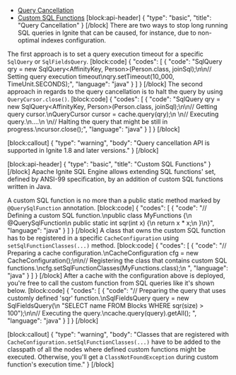 * [Query Cancellation](#query-cancellation)
* [Custom SQL Functions](#custom-sql-functions)
[block:api-header]
{
  "type": "basic",
  "title": "Query Cancellation"
}
[/block]
There are two ways to stop long running SQL queries in Ignite that can be caused, for instance, due to non-optimal indexes configuration.

The first approach is to set a query execution timeout for a specific `SqlQuery` or `SqlFieldsQuery`.
[block:code]
{
  "codes": [
    {
      "code": "SqlQuery qry = new SqlQuery<AffinityKey<Long>, Person>(Person.class, joinSql);\n\n// Setting query execution timeout\nqry.setTimeout(10_000, TimeUnit.SECONDS);",
      "language": "java"
    }
  ]
}
[/block]
The second approach in regards to the query cancellation is to halt the query by using `QueryCursor.close()`.
[block:code]
{
  "codes": [
    {
      "code": "SqlQuery qry = new SqlQuery<AffinityKey<Long>, Person>(Person.class, joinSql);\n\n// Getting query cursor.\nQueryCursor<List> cursor = cache.query(qry);\n        \n// Executing query.\n....\n        \n// Halting the query that might be still in progress.\ncursor.close();",
      "language": "java"
    }
  ]
}
[/block]

[block:callout]
{
  "type": "warning",
  "body": "Query cancellation API is supported in Ignite 1.8 and later versions."
}
[/block]

[block:api-header]
{
  "type": "basic",
  "title": "Custom SQL Functions"
}
[/block]
Apache Ignite SQL Engine allows extending SQL functions' set, defined by ANSI-99 specification, by an addition of custom SQL functions written in Java.

A custom SQL function is no more than a public static method marked by `@QuerySqlFunction` annotation.
[block:code]
{
  "codes": [
    {
      "code": "// Defining a custom SQL function.\npublic class MyFunctions {\n    @QuerySqlFunction\n    public static int sqr(int x) {\n        return x * x;\n    }\n}",
      "language": "java"
    }
  ]
}
[/block]
A class that owns the custom SQL function has to be registered in a specific `CacheConfiguration` using  `setSqlFunctionClasses(...)` method.
[block:code]
{
  "codes": [
    {
      "code": "// Preparing a cache configuration.\nCacheConfiguration cfg = new CacheConfiguration();\n\n// Registering the class that contains custom SQL functions.\ncfg.setSqlFunctionClasses(MyFunctions.class);\n            ",
      "language": "java"
    }
  ]
}
[/block]
 After a cache with the configuration above is deployed, you're free to call the custom function from SQL queries like it's shown below.
[block:code]
{
  "codes": [
    {
      "code": "// Preparing the query that uses customly defined 'sqr' function.\nSqlFieldsQuery query = new SqlFieldsQuery(\n  \"SELECT name FROM Blocks WHERE sqr(size) > 100\");\n\n// Executing the query.\ncache.query(query).getAll();        ",
      "language": "java"
    }
  ]
}
[/block]

[block:callout]
{
  "type": "warning",
  "body": "Classes that are registered with `CacheConfiguration.setSqlFunctionClasses(...)` have to be added to the classpath of all the nodes where defined custom functions might be executed. Otherwise, you'll get a `ClassNotFoundException` during custom function's execution time."
}
[/block]